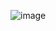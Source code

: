 ![image](https://github.com/makhammadov027/Uploader/assets/122722723/641e121e-69f1-43c0-ade4-175108c8f0a1)
